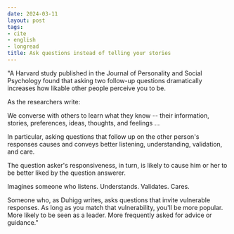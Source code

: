```yaml
---
date: 2024-03-11
layout: post
tags:
- cite
- english
- longread
title: Ask questions instead of telling your stories
---
```


"A Harvard study published in the Journal of Personality and Social Psychology found that asking two follow-up questions dramatically increases how likable other people perceive you to be.

As the researchers write:

We converse with others to learn what they know -- their information, stories, preferences, ideas, thoughts, and feelings ...

In particular, asking questions that follow up on the other person's responses causes and conveys better listening, understanding, validation, and care.

The question asker's responsiveness, in turn, is likely to cause him or her to be better liked by the question answerer.

Imagines someone who listens. Understands. Validates. Cares.

Someone who, as Duhigg writes, asks questions that invite vulnerable responses. As long as you match that vulnerability, you'll be more popular. More likely to be seen as a leader. More frequently asked for advice or guidance."
